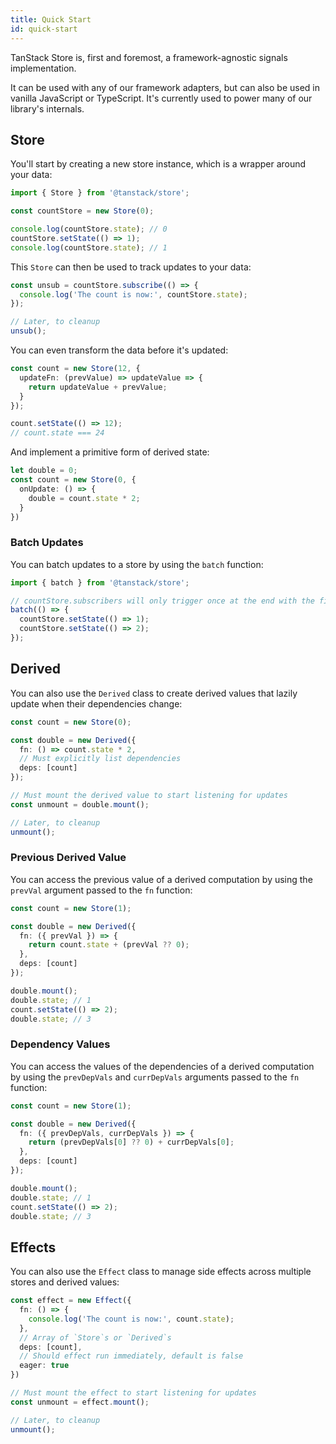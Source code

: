 ```yaml
---
title: Quick Start
id: quick-start
---
```


TanStack Store is, first and foremost, a framework-agnostic signals implementation.

It can be used with any of our framework adapters, but can also be used in vanilla JavaScript or TypeScript. It's currently used to power many of our library's internals.

## Store

You'll start by creating a new store instance, which is a wrapper around your data:

```typescript
import { Store } from '@tanstack/store';

const countStore = new Store(0);

console.log(countStore.state); // 0
countStore.setState(() => 1);
console.log(countStore.state); // 1
```

This `Store` can then be used to track updates to your data:

```typescript
const unsub = countStore.subscribe(() => {
  console.log('The count is now:', countStore.state);
});

// Later, to cleanup
unsub();
```

You can even transform the data before it's updated:

```typescript
const count = new Store(12, {
  updateFn: (prevValue) => updateValue => {
    return updateValue + prevValue;
  }
});

count.setState(() => 12);
// count.state === 24
```

And implement a primitive form of derived state:

```typescript
let double = 0;
const count = new Store(0, {
  onUpdate: () => {
    double = count.state * 2;
  }
})
```

### Batch Updates

You can batch updates to a store by using the `batch` function:

```typescript
import { batch } from '@tanstack/store';

// countStore.subscribers will only trigger once at the end with the final state
batch(() => {
  countStore.setState(() => 1);
  countStore.setState(() => 2);
});
```

## Derived

You can also use the `Derived` class to create derived values that lazily update when their dependencies change:

```typescript
const count = new Store(0);

const double = new Derived({
  fn: () => count.state * 2,
  // Must explicitly list dependencies
  deps: [count]
});

// Must mount the derived value to start listening for updates
const unmount = double.mount();

// Later, to cleanup
unmount();
```

### Previous Derived Value

You can access the previous value of a derived computation by using the `prevVal` argument passed to the `fn` function:

```typescript
const count = new Store(1);

const double = new Derived({
  fn: ({ prevVal }) => {
    return count.state + (prevVal ?? 0);
  },
  deps: [count]
});

double.mount();
double.state; // 1
count.setState(() => 2);
double.state; // 3
```

### Dependency Values

You can access the values of the dependencies of a derived computation by using the `prevDepVals` and `currDepVals` arguments passed to the `fn` function:

```typescript
const count = new Store(1);

const double = new Derived({
  fn: ({ prevDepVals, currDepVals }) => {
    return (prevDepVals[0] ?? 0) + currDepVals[0];
  },
  deps: [count]
});

double.mount();
double.state; // 1
count.setState(() => 2);
double.state; // 3
```

## Effects

You can also use the `Effect` class to manage side effects across multiple stores and derived values:

```typescript
const effect = new Effect({
  fn: () => {
    console.log('The count is now:', count.state);
  },
  // Array of `Store`s or `Derived`s
  deps: [count],
  // Should effect run immediately, default is false
  eager: true
})

// Must mount the effect to start listening for updates
const unmount = effect.mount();

// Later, to cleanup
unmount();
```
